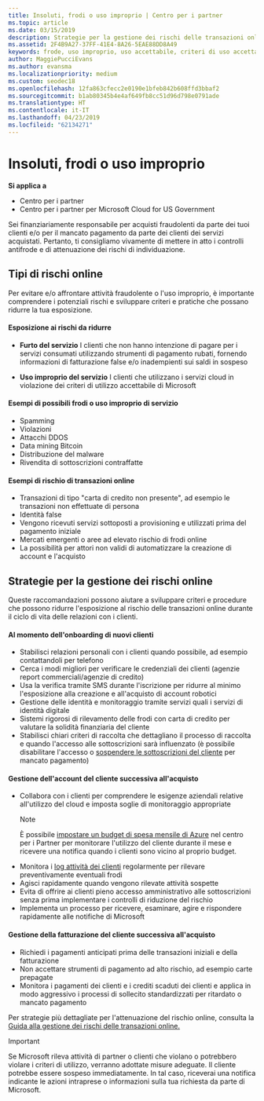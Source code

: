 ```yaml
---
title: Insoluti, frodi o uso improprio | Centro per i partner
ms.topic: article
ms.date: 03/15/2019
description: Strategie per la gestione dei rischi delle transazioni online, compreso il mancato pagamento da parte del cliente per beni e servizi e l'attività fraudolenta o l'uso improprio.
ms.assetid: 2F4B9A27-37FF-41E4-8A26-5EAE88DD8A49
keywords: frode, uso improprio, uso accettabile, criteri di uso accettabile, mancato pagamento, il cliente non pagherà la fattura, rischio online, furto di servizio, abuso di servizio, sospensione di una sottoscrizione,
author: MaggiePucciEvans
ms.author: evansma
ms.localizationpriority: medium
ms.custom: seodec18
ms.openlocfilehash: 12fa863cfecc2e0190e1bfeb842b608ffd3bbaf2
ms.sourcegitcommit: b1ab80345b4e4af649fb8cc51d96d798e0791ade
ms.translationtype: HT
ms.contentlocale: it-IT
ms.lasthandoff: 04/23/2019
ms.locfileid: "62134271"
---
```

# <a name="non-payment-fraud-or-misuse"></a>Insoluti, frodi o uso improprio

**Si applica a**

-  Centro per i partner
-  Centro per i partner per Microsoft Cloud for US Government



Sei finanziariamente responsabile per acquisti fraudolenti da parte dei tuoi clienti e/o per il mancato pagamento da parte dei clienti dei servizi acquistati. Pertanto, ti consigliamo vivamente di mettere in atto i controlli antifrode e di attenuazione dei rischi di individuazione.

## <a name="types-of-online-risk"></a>Tipi di rischi online

Per evitare e/o affrontare attività fraudolente o l'uso improprio, è importante comprendere i potenziali rischi e sviluppare criteri e pratiche che possano ridurre la tua esposizione.

#### <a name="risk-exposure-to-be-mitigated"></a>Esposizione ai rischi da ridurre

- **Furto del servizio** I clienti che non hanno intenzione di pagare per i servizi consumati utilizzando strumenti di pagamento rubati, fornendo informazioni di fatturazione false e/o inadempienti sui saldi in sospeso

- **Uso improprio del servizio** I clienti che utilizzano i servizi cloud in violazione dei criteri di utilizzo accettabile di Microsoft

#### <a name="examples-of-possible-fraud-or-service-abuse"></a>Esempi di possibili frodi o uso improprio di servizio
- Spamming
- Violazioni
- Attacchi DDOS
- Data mining Bitcoin
- Distribuzione del malware
- Rivendita di sottoscrizioni contraffatte 

#### <a name="examples-of-online-transaction-risk"></a>Esempi di rischio di transazioni online
- Transazioni di tipo "carta di credito non presente", ad esempio le transazioni non effettuate di persona
- Identità false
- Vengono ricevuti servizi sottoposti a provisioning e utilizzati prima del pagamento iniziale
- Mercati emergenti o aree ad elevato rischio di frodi online
- La possibilità per attori non validi di automatizzare la creazione di account e l'acquisto

## <a name="strategies-for-managing-online-risk"></a>Strategie per la gestione dei rischi online

Queste raccomandazioni possono aiutare a sviluppare criteri e procedure che possono ridurre l'esposizione al rischio delle transazioni online durante il ciclo di vita delle relazioni con i clienti.  

#### <a name="when-onboarding-new-customers"></a>Al momento dell'onboarding di nuovi clienti
- Stabilisci relazioni personali con i clienti quando possibile, ad esempio contattandoli per telefono
- Cerca i modi migliori per verificare le credenziali dei clienti (agenzie report commerciali/agenzie di credito) 
- Usa la verifica tramite SMS durante l'iscrizione per ridurre al minimo l'esposizione alla creazione e all'acquisto di account robotici
- Gestione delle identità e monitoraggio tramite servizi quali i servizi di identità digitale
- Sistemi rigorosi di rilevamento delle frodi con carta di credito per valutare la solidità finanziaria del cliente
- Stabilisci chiari criteri di raccolta che dettagliano il processo di raccolta e quando l'accesso alle sottoscrizioni sarà influenzato (è possibile disabilitare l'accesso o [sospendere le sottoscrizioni del cliente](suspend-a-subscription.md) per mancato pagamento)

#### <a name="post-purchase-customer-account-management"></a>Gestione dell'account del cliente successiva all'acquisto
- Collabora con i clienti per comprendere le esigenze aziendali relative all'utilizzo del cloud e imposta soglie di monitoraggio appropriate
    > [!NOTE]  
    >  È possibile [impostare un budget di spesa mensile di Azure](set-an-azure-spending-budget-for-your-customers.md) nel centro per i Partner per monitorare l'utilizzo del cliente durante il mese e ricevere una notifica quando i clienti sono vicino al proprio budget.
- Monitora i [log attività dei clienti](activity-logs.md) regolarmente per rilevare preventivamente eventuali frodi
- Agisci rapidamente quando vengono rilevate attività sospette
- Evita di offrire ai clienti pieno accesso amministrativo alle sottoscrizioni senza prima implementare i controlli di riduzione del rischio
- Implementa un processo per ricevere, esaminare, agire e rispondere rapidamente alle notifiche di Microsoft

#### <a name="post-purchase-customer-billing-management"></a>Gestione della fatturazione del cliente successiva all'acquisto
- Richiedi i pagamenti anticipati prima delle transazioni iniziali e della fatturazione 
- Non accettare strumenti di pagamento ad alto rischio, ad esempio carte prepagate
- Monitora i pagamenti dei clienti e i crediti scaduti dei clienti e applica in modo aggressivo i processi di sollecito standardizzati per ritardato o mancato pagamento

Per strategie più dettagliate per l'attenuazione del rischio online, consulta la [Guida alla gestione dei rischi delle transazioni online.](https://assets.windowsphone.com/7d885238-e13b-4f10-a682-3d5adacd2859/CSP-PartnerRiskGuide-APSFinal_InvariantCulture_Default.zip)

> [!IMPORTANT]  
> Se Microsoft rileva attività di partner o clienti che violano o potrebbero violare i criteri di utilizzo, verranno adottate misure adeguate. Il cliente potrebbe essere sospeso immediatamente. In tal caso, riceverai una notifica indicante le azioni intraprese o informazioni sulla tua richiesta da parte di Microsoft.

 

 



